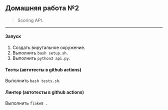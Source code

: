 ## Домашняя работа №2
> Scoring API.

---

#### Запуск 
1. Создать вирутальное окружение.
2. Выполнить `bash setup.sh`.
3. Выполнить `python3 api.py`.

#### Тесты (автотесты в github actions)
 Выполнить `bash tests.sh`.

#### Линтер (автотесты в github actions)
Выполнить `flake8 .`


